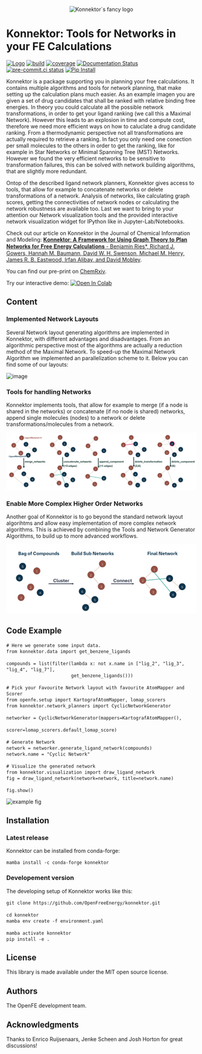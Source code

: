 <p align="center">
    <picture align="center">
      <source media="(prefers-color-scheme: dark)" srcset="https://github.com/OpenFreeEnergy/konnektor/blob/2e52eadb32a4a2813bc81fc3d0499f7563c8b4e6/.img/konnektor_logo_5.png">
      <source media="(prefers-color-scheme: light)" srcset="https://github.com/OpenFreeEnergy/konnektor/blob/2e52eadb32a4a2813bc81fc3d0499f7563c8b4e6/.img/konnektor_logo_4.png">
      <img alt="Konnektor`s fancy logo" src="https://github.com/OpenFreeEnergy/konnektor/blob/2e52eadb32a4a2813bc81fc3d0499f7563c8b4e6/.img/konnektor_logo_4.png" width=35% >
    </picture>
</p>


Konnektor: Tools for Networks in your FE Calculations
====================================================================

[//]: # (Badges)
[![Logo](https://img.shields.io/badge/OSMF-OpenFreeEnergy-%23002f4a)](https://openfree.energy/)
[![build](https://github.com/OpenFreeEnergy/konnektor/actions/workflows/ci.yaml/badge.svg)](https://github.com/OpenFreeEnergy/konnektor/actions/workflows/ci.yaml)
[![coverage](https://codecov.io/gh/OpenFreeEnergy/konnektor/branch/main/graph/badge.svg)](https://codecov.io/gh/OpenFreeEnergy/konnektor)
[![Documentation Status](https://readthedocs.org/projects/konnektor/badge/?version=latest)](https://konnektor.readthedocs.io/en/latest/?badge=latest)
[![pre-commit.ci status](https://results.pre-commit.ci/badge/github/OpenFreeEnergy/konnektor/main.svg)](https://results.pre-commit.ci/latest/github/OpenFreeEnergy/konnektor/main)
[![Pip Install](https://img.shields.io/badge/pip%20install-konnektor-d9c4b1)](https://pypi.org/project/konnektor/)

Konnektor is a package supporting you in planning your free calculations.
It contains multiple algorithms and tools for network planning, that make setting up the calculation plans much easier.
As an example imagen you are given a set of drug candidates that shall be ranked with relative binding free energies.
In theory you could calculate all the possible network transformations, in order to get your ligand ranking (we call this a Maximal Network).
However this leads to an explosion in time and compute cost, therefore we need more efficient ways on how to caluclate a drug candidate ranking.
From a thermodynamic perspective not all transformations are actually required to retrieve a ranking.
In fact you only need one conection per small molecules to the others in order to get the ranking, like for example in Star Networks or Minimal Spanning Tree (MST) Networks.
However we found the very efficient networks to be sensitive to transformation failures, this can be solved with network building algorithms, that are slightly more redundant.

Ontop of the described ligand network planners, Konnektor gives access to tools, that allow for example to concatenate networks or delete transformations of a network.
Analysis of networks, like calculating graph scores, getting the connectivities of network nodes or calculating the network robustness are available too.
Last we want to bring to your attention our Network visualization tools and the provided interactive network visualization widget for IPython like in Jupyter-Lab/Notebooks.

Check out our article on Konnektor in the Journal of Chemical Information and Modeling: [𝐊𝐨𝐧𝐧𝐞𝐤𝐭𝐨𝐫: 𝐀 𝐅𝐫𝐚𝐦𝐞𝐰𝐨𝐫𝐤 𝐟𝐨𝐫 𝐔𝐬𝐢𝐧𝐠 𝐆𝐫𝐚𝐩𝐡 𝐓𝐡𝐞𝐨𝐫𝐲 𝐭𝐨 𝐏𝐥𝐚𝐧 𝐍𝐞𝐭𝐰𝐨𝐫𝐤𝐬 𝐟𝐨𝐫 𝐅𝐫𝐞𝐞 𝐄𝐧𝐞𝐫𝐠𝐲 𝐂𝐚𝐥𝐜𝐮𝐥𝐚𝐭𝐢𝐨𝐧𝐬 - Benjamin Ries*, Richard J. Gowers, Hannah M. Baumann, David W. H. Swenson,  Michael M. Henry, James R. B. Eastwood, Irfan Alibay, and David Mobley](https://pubs.acs.org/doi/10.1021/acs.jcim.4c01710).

You can find our pre-print on [ChemRxiv](https://chemrxiv.org/engage/chemrxiv/article-details/66d9b574cec5d6c1423643e4).

Try our interactive demo: [![Open In Colab](https://colab.research.google.com/assets/colab-badge.svg)](https://colab.research.google.com/github/OpenFreeEnergy/konnektor/blob/main/examples/konnektor_example.ipynb#scrollTo=GU32PaMkzD7x)



## Content
### Implemented Network Layouts
Several Network layout generating algorithms are implemented in Konnektor, with different advantages and disadvantages.
From an algorithmic perspective most of the algorithms are actually a reduction method of the Maximal Network.
To speed-up the Maximal Network Algorithm we implemented an parallelization scheme to it. Below you can find some of our layouts:

![image](docs/_static/img/network_layouts.png)

### Tools for handling Networks
Konnektor implements tools, that allow for example to merge (if a node is shared in the networks) or concatenate (if no node is shared) networks,
append single molecules (nodes) to a network or delete transformations/molecules from a network.

![image](docs/_static/img/network_operations_small.png)

### Enable More Complex Higher Order Networks
Another goal of Konnektor is to go beyond the standard network layout algorihtms and allow easy implementation of more complex network algorithms.
This is achieved by combining the Tools and Network Generator Algorithms, to build up to more advanced workflows.

![image](docs/_static/img/advanced_networking.png)

## Code Example

```python3
# Here we generate some input data.
from konnektor.data import get_benzene_ligands

compounds = list(filter(lambda x: not x.name in ["lig_2", "lig_3", "lig_4", "lig_7"],
                        get_benzene_ligands()))

# Pick your Favourite Network layout with favourite AtomMapper and Scorer
from openfe.setup import KartografAtomMapper, lomap_scorers
from konnektor.network_planners import CyclicNetworkGenerator

networker = CyclicNetworkGenerator(mappers=KartografAtomMapper(),
                                   scorer=lomap_scorers.default_lomap_score)

# Generate Network
network = networker.generate_ligand_network(compounds)
network.name = "Cyclic Network"

# Visualize the generated network
from konnektor.visualization import draw_ligand_network
fig = draw_ligand_network(network=network, title=network.name)

fig.show()
```
![example fig](.img/example_out.png)


## Installation

### Latest release
Konnektor can be installed from conda-forge:

```shell
mamba install -c conda-forge konnektor
```

### Developement version
The developing setup of Konnektor works like this:

```shell
git clone https://github.com/OpenFreeEnergy/konnektor.git

cd konnektor
mamba env create -f environment.yaml

mamba activate konnektor
pip install -e .

```

## License
This library is made available under the MIT open source license.

## Authors

The OpenFE development team.

## Acknowledgments
Thanks to Enrico Ruijsenaars, Jenke Scheen and Josh Horton for great discussions!
